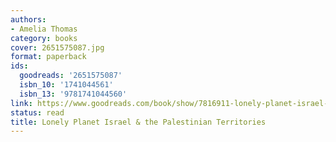 ```yaml
---
authors:
- Amelia Thomas
category: books
cover: 2651575087.jpg
format: paperback
ids:
  goodreads: '2651575087'
  isbn_10: '1741044561'
  isbn_13: '9781741044560'
link: https://www.goodreads.com/book/show/7816911-lonely-planet-israel-the-palestinian-territories
status: read
title: Lonely Planet Israel & the Palestinian Territories
---
```

